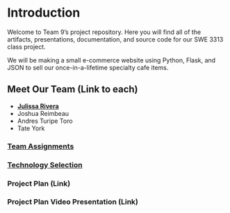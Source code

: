 # **Introduction**

Welcome to Team 9’s project repository. Here you will find all of the artifacts, presentations, documentation, and source code for our SWE 3313 class project.

We will be making a small e-commerce website using Python, Flask, and JSON to sell our once-in-a-lifetime specialty cafe items.

## **Meet Our Team** (Link to each)

- **[Julissa Rivera](https://github.com/juulsmustdie/Julissa_Resume/blob/467b1e02ef98a71c863201e4d4452b9a1d790bc1/README.md)**
- Joshua Reimbeau
- Andres Turipe Toro
- Tate York

### **[Team Assignments](https://github.com/juulsmustdie/SWE3313_TEAM9/blob/2a770331bfe733f79764e37e5def8a2dae8b5ad7/Team%20Assignments%20WIP.md)**

### **[Technology Selection](https://github.com/juulsmustdie/SWE3313_TEAM9/blob/2a770331bfe733f79764e37e5def8a2dae8b5ad7/Technology%20Description%20WIP.md)**

### **Project Plan** (Link)

### **Project Plan Video Presentation** (Link)
